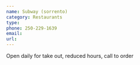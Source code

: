 ```yaml
---
name: Subway (sorrento)
category: Restaurants
type: 
phone: 250-229-1639
email: 
url: 
---
```


Open daily for take out, reduced hours, call to order